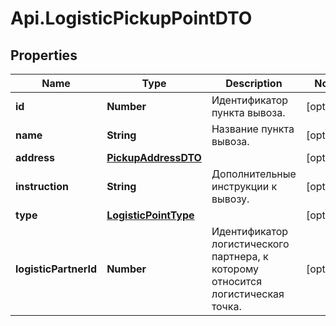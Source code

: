 # Api.LogisticPickupPointDTO

## Properties

Name | Type | Description | Notes
------------ | ------------- | ------------- | -------------
**id** | **Number** | Идентификатор пункта вывоза. | [optional] 
**name** | **String** | Название пункта вывоза. | [optional] 
**address** | [**PickupAddressDTO**](PickupAddressDTO.md) |  | [optional] 
**instruction** | **String** | Дополнительные инструкции к вывозу. | [optional] 
**type** | [**LogisticPointType**](LogisticPointType.md) |  | [optional] 
**logisticPartnerId** | **Number** | Идентификатор логистического партнера, к которому относится логистическая точка. | [optional] 


